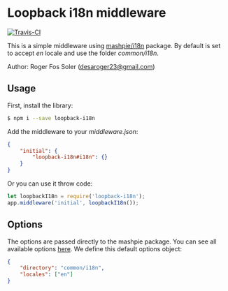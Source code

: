 
# Loopback i18n middleware

[![Travis-CI][travis-badge]][travis-url]

This is a simple middleware using [mashpie/i18n](https://github.com/mashpie/i18n-node) package. By default is set to accept *en* locale and use the folder *common/i18n*.

Author: Roger Fos Soler (desaroger23@gmail.com)

## Usage

First, install the library:

```bash
$ npm i --save loopback-i18n
```

Add the middleware to your *middleware.json*:

```json
{
	"initial": {
		"loopback-i18n#i18n": {}
	}
}
```

Or you can use it throw code:

```js
let loopbackI18n = require('loopback-i18n');
app.middleware('initial', loopbackI18n());
```

## Options

The options are passed directly to the mashpie package. You can see all available options [here](https://github.com/mashpie/i18n-node#list-of-all-configuration-options). We define this default options object:

```json
{
	"directory": "common/i18n",
	"locales": ["en"]
}
```

[travis-badge]: https://travis-ci.org/desaroger/loopback-i18nsvg
[travis-url]: https://travis-ci.org/desaroger/loopback-i18n